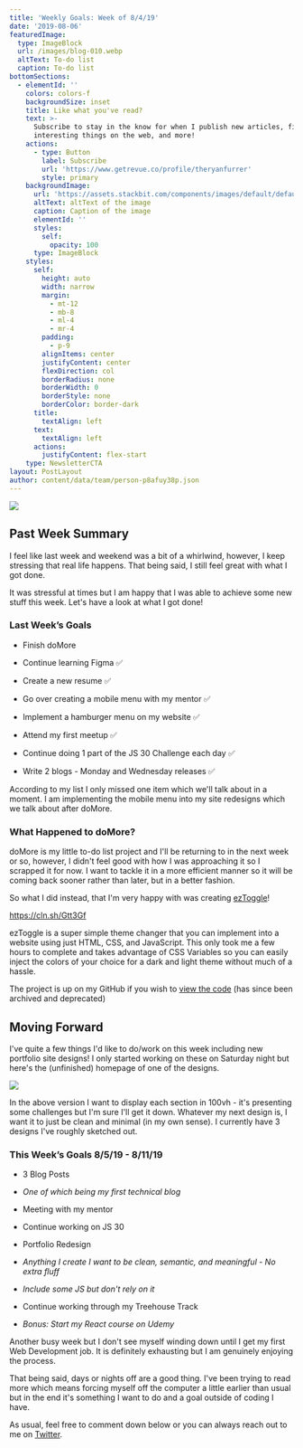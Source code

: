 ```yaml
---
title: 'Weekly Goals: Week of 8/4/19'
date: '2019-08-06'
featuredImage:
  type: ImageBlock
  url: /images/blog-010.webp
  altText: To-do list
  caption: To-do list
bottomSections:
  - elementId: ''
    colors: colors-f
    backgroundSize: inset
    title: Like what you've read?
    text: >-
      Subscribe to stay in the know for when I publish new articles, find
      interesting things on the web, and more!
    actions:
      - type: Button
        label: Subscribe
        url: 'https://www.getrevue.co/profile/theryanfurrer'
        style: primary
    backgroundImage:
      url: 'https://assets.stackbit.com/components/images/default/default-image.png'
      altText: altText of the image
      caption: Caption of the image
      elementId: ''
      styles:
        self:
          opacity: 100
      type: ImageBlock
    styles:
      self:
        height: auto
        width: narrow
        margin:
          - mt-12
          - mb-8
          - ml-4
          - mr-4
        padding:
          - p-9
        alignItems: center
        justifyContent: center
        flexDirection: col
        borderRadius: none
        borderWidth: 0
        borderStyle: none
        borderColor: border-dark
      title:
        textAlign: left
      text:
        textAlign: left
      actions:
        justifyContent: flex-start
    type: NewsletterCTA
layout: PostLayout
author: content/data/team/person-p8afuy38p.json
---
```

![](/images/blog-010-78ca283c.webp)

## Past Week Summary

I feel like last week and weekend was a bit of a whirlwind, however, I keep stressing that real life happens. That being said, I still feel great with what I got done.

It was stressful at times but I am happy that I was able to achieve some new stuff this week. Let's have a look at what I got done!

### Last Week’s Goals

*   Finish doMore

*   Continue learning Figma ✅

*   Create a new resume ✅

*   Go over creating a mobile menu with my mentor ✅

*   Implement a hamburger menu on my website ✅

*   Attend my first meetup ✅

*   Continue doing 1 part of the JS 30 Challenge each day ✅

*   Write 2 blogs - Monday and Wednesday releases ✅

According to my list I only missed one item which we'll talk about in a moment. I am implementing the mobile menu into my site redesigns which we talk about after doMore.

### What Happened to doMore?

doMore is my little to-do list project and I'll be returning to in the next week or so, however, I didn't feel good with how I was approaching it so I scrapped it for now. I want to tackle it in a more efficient manner so it will be coming back sooner rather than later, but in a better fashion.

So what I did instead, that I'm very happy with was creating [ezToggle](https://eztoggle.netlify.app/)!

[https://cln.sh/Gtt3Gf ](https://cln.sh/Gtt3Gf)

ezToggle is a super simple theme changer that you can implement into a website using just HTML, CSS, and JavaScript. This only took me a few hours to complete and takes advantage of CSS Variables so you can easily inject the colors of your choice for a dark and light theme without much of a hassle.

The project is up on my GitHub if you wish to [view the code](https://github.com/TheRyanFurrer/ezToggle) (has since been archived and deprecated)

## Moving Forward

I've quite a few things I'd like to do/work on this week including new portfolio site designs! I only started working on these on Saturday night but here's the (unfinished) homepage of one of the designs.

![](/images/blog-010\_02.png)

In the above version I want to display each section in 100vh - it's presenting some challenges but I'm sure I'll get it down. Whatever my next design is, I want it to just be clean and minimal (in my own sense). I currently have 3 designs I've roughly sketched out.

### This Week’s Goals 8/5/19 - 8/11/19

*   3 Blog Posts

*   *One of which being my first technical blog*

*   Meeting with my mentor

*   Continue working on JS 30

*   Portfolio Redesign

*   *Anything I create I want to be clean, semantic, and meaningful - No extra fluff*

*   *Include some JS but don't rely on it*

*   Continue working through my Treehouse Track

*   *Bonus: Start my React course on Udemy*

Another busy week but I don't see myself winding down until I get my first Web Development job. It is definitely exhausting but I am genuinely enjoying the process.

That being said, days or nights off are a good thing. I've been trying to read more which means forcing myself off the computer a little earlier than usual but in the end it's something I want to do and a goal outside of coding I have.

As usual, feel free to comment down below or you can always reach out to me on [Twitter](https://twitter.com/TheRyanFurrer).
